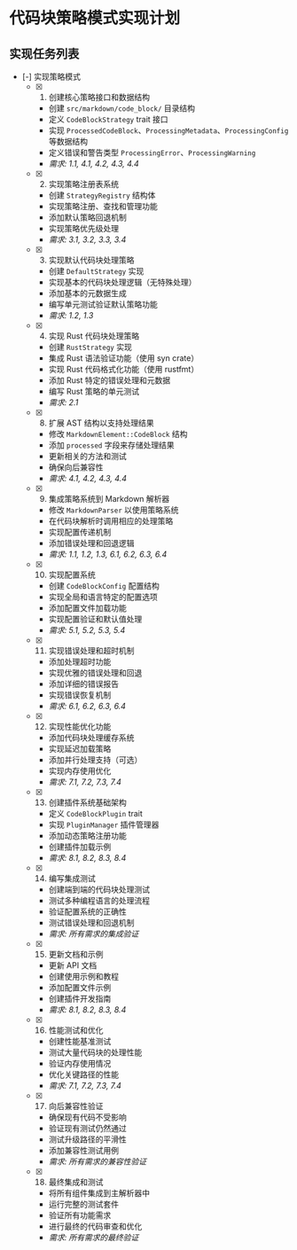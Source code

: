 # 代码块策略模式实现计划

## 实现任务列表

- [-] 实现策略模式
  - [x] 1. 创建核心策略接口和数据结构
    - 创建 `src/markdown/code_block/` 目录结构
    - 定义 `CodeBlockStrategy` trait 接口
    - 实现 `ProcessedCodeBlock`、`ProcessingMetadata`、`ProcessingConfig` 等数据结构
    - 定义错误和警告类型 `ProcessingError`、`ProcessingWarning`
    - _需求: 1.1, 4.1, 4.2, 4.3, 4.4_
  
  - [x] 2. 实现策略注册表系统
    - 创建 `StrategyRegistry` 结构体
    - 实现策略注册、查找和管理功能
    - 添加默认策略回退机制
    - 实现策略优先级处理
    - _需求: 3.1, 3.2, 3.3, 3.4_
  
  - [x] 3. 实现默认代码块处理策略
    - 创建 `DefaultStrategy` 实现
    - 实现基本的代码块处理逻辑（无特殊处理）
    - 添加基本的元数据生成
    - 编写单元测试验证默认策略功能
    - _需求: 1.2, 1.3_
  
  - [x] 4. 实现 Rust 代码块处理策略
    - 创建 `RustStrategy` 实现
    - 集成 Rust 语法验证功能（使用 syn crate）
    - 实现 Rust 代码格式化功能（使用 rustfmt）
    - 添加 Rust 特定的错误处理和元数据
    - 编写 Rust 策略的单元测试
    - _需求: 2.1_
  
  - [x] 8. 扩展 AST 结构以支持处理结果
    - 修改 `MarkdownElement::CodeBlock` 结构
    - 添加 `processed` 字段来存储处理结果
    - 更新相关的方法和测试
    - 确保向后兼容性
    - _需求: 4.1, 4.2, 4.3, 4.4_
  
  - [x] 9. 集成策略系统到 Markdown 解析器
    - 修改 `MarkdownParser` 以使用策略系统
    - 在代码块解析时调用相应的处理策略
    - 实现配置传递机制
    - 添加错误处理和回退逻辑
    - _需求: 1.1, 1.2, 1.3, 6.1, 6.2, 6.3, 6.4_
  
  - [x] 10. 实现配置系统
    - 创建 `CodeBlockConfig` 配置结构
    - 实现全局和语言特定的配置选项
    - 添加配置文件加载功能
    - 实现配置验证和默认值处理
    - _需求: 5.1, 5.2, 5.3, 5.4_
  
  - [x] 11. 实现错误处理和超时机制
    - 添加处理超时功能
    - 实现优雅的错误处理和回退
    - 添加详细的错误报告
    - 实现错误恢复机制
    - _需求: 6.1, 6.2, 6.3, 6.4_
  
  - [x] 12. 实现性能优化功能
    - 添加代码块处理缓存系统
    - 实现延迟加载策略
    - 添加并行处理支持（可选）
    - 实现内存使用优化
    - _需求: 7.1, 7.2, 7.3, 7.4_
  
  - [x] 13. 创建插件系统基础架构
    - 定义 `CodeBlockPlugin` trait
    - 实现 `PluginManager` 插件管理器
    - 添加动态策略注册功能
    - 创建插件加载示例
    - _需求: 8.1, 8.2, 8.3, 8.4_
  
  - [x] 14. 编写集成测试
    - 创建端到端的代码块处理测试
    - 测试多种编程语言的处理流程
    - 验证配置系统的正确性
    - 测试错误处理和回退机制
    - _需求: 所有需求的集成验证_
  
  - [x] 15. 更新文档和示例
    - 更新 API 文档
    - 创建使用示例和教程
    - 添加配置文件示例
    - 创建插件开发指南
    - _需求: 8.1, 8.2, 8.3, 8.4_
  
  - [x] 16. 性能测试和优化
    - 创建性能基准测试
    - 测试大量代码块的处理性能
    - 验证内存使用情况
    - 优化关键路径的性能
    - _需求: 7.1, 7.2, 7.3, 7.4_
  
  - [x] 17. 向后兼容性验证
    - 确保现有代码不受影响
    - 验证现有测试仍然通过
    - 测试升级路径的平滑性
    - 添加兼容性测试用例
    - _需求: 所有需求的兼容性验证_
  
  - [x] 18. 最终集成和测试
    - 将所有组件集成到主解析器中
    - 运行完整的测试套件
    - 验证所有功能需求
    - 进行最终的代码审查和优化
    - _需求: 所有需求的最终验证_